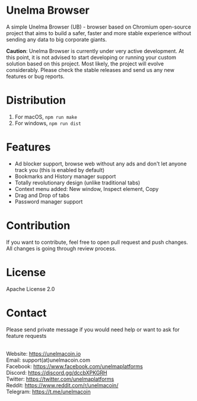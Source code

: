 # Unelma Browser

A simple Unelma Browser (UB) - browser based on Chromium open-source project that aims to build a safer, faster and more stable experience without sending any data to big corporate giants.

**Caution**: Unelma Browser is currently under very active development. At this point, it is not advised to start developing or running your custom solution based on this project. Most likely, the project will evolve considerably. Please check the stable releases and send us any new features or bug reports.

# Distribution

1. For macOS, `npm run make`
2. For windows, `npm run dist`

# Features

- Ad blocker support, browse web without any ads
  and don't let anyone track you (this is enabled by default)
- Bookmarks and History manager support
- Totally revolutionary design (unlike traditional tabs)
- Context menu added: New window, Inspect element, Copy
- Drag and Drop of tabs
- Password manager support

# Contribution

If you want to contribute, feel free to open pull request and push changes. All changes is going through review process.

# License

Apache License 2.0

# Contact

Please send private message if you would need help or want to ask for feature requests

<br>Website: https://unelmacoin.io
<br>Email: support(at)unelmacoin.com
<br>Facebook: https://www.facebook.com/unelmaplatforms
<br>Discord: https://discord.gg/dccbXPKGRH
<br>Twitter: https://twitter.com/unelmaplatforms
<br>Reddit: https://www.reddit.com/r/unelmacoin/
<br>Telegram: https://t.me/unelmacoin
